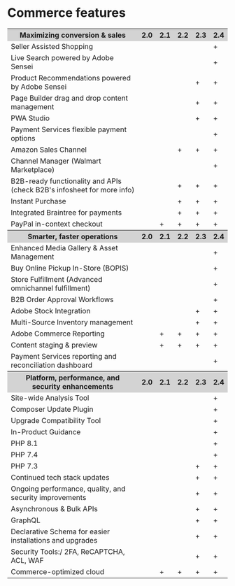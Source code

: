 # Commerce features

<!--This include content is automatically generated using the features.html template and the "_data/release/features.yml" data file. To update the content, add new information to the data file. Follow the instructions in the README instructions to generate the updated content: 
https://git.corp.adobe.com/AdobeDocs/commerce-operations.en/blob/main/README.md#templates.-->

<table style="table-layout:auto">
  <tbody>
    <tr style="background:lightgray;">
      <th style="border-style:none;">Maximizing conversion & sales</th>
      <th style="border-style:none;">2.0</th>
      <th style="border-style:none;">2.1</th>
      <th style="border-style:none;">2.2</th>
      <th style="border-style:none;">2.3</th>
      <th style="border-style:none;">2.4</th>
    </tr>
    <tr>
      <td>Seller Assisted Shopping</td>
      <td></td>
      <td></td>
      <td></td>
      <td></td>
      <td>+</td>
    </tr>
    <tr>
      <td>Live Search powered by Adobe Sensei</td>
      <td></td>
      <td></td>
      <td></td>
      <td></td>
      <td>+</td>
    </tr>
    <tr>
      <td>Product Recommendations powered by Adobe Sensei</td>
      <td></td>
      <td></td>
      <td></td>
      <td>+</td>
      <td>+</td>
    </tr>
    <tr>
      <td>Page Builder drag and drop content management</td>
      <td></td>
      <td></td>
      <td></td>
      <td>+</td>
      <td>+</td>
    </tr>
    <tr>
      <td>PWA Studio</td>
      <td></td>
      <td></td>
      <td></td>
      <td>+</td>
      <td>+</td>
    </tr>
    <tr>
      <td>Payment Services flexible payment options</td>
      <td></td>
      <td></td>
      <td></td>
      <td></td>
      <td>+</td>
    </tr>
    <tr>
      <td>Amazon Sales Channel</td>
      <td></td>
      <td></td>
      <td>+</td>
      <td>+</td>
      <td>+</td>
    </tr>
    <tr>
      <td>Channel Manager (Walmart Marketplace)</td>
      <td></td>
      <td></td>
      <td></td>
      <td></td>
      <td>+</td>
    </tr>
    <tr>
      <td>B2B-ready functionality and APIs (check B2B's infosheet for more info)</td>
      <td></td>
      <td></td>
      <td>+</td>
      <td>+</td>
      <td>+</td>
    </tr>
    <tr>
      <td>Instant Purchase</td>
      <td></td>
      <td></td>
      <td>+</td>
      <td>+</td>
      <td>+</td>
    </tr>
    <tr>
      <td>Integrated Braintree for payments</td>
      <td></td>
      <td></td>
      <td>+</td>
      <td>+</td>
      <td>+</td>
    </tr>
    <tr>
      <td>PayPal in-context checkout</td>
      <td></td>
      <td>+</td>
      <td>+</td>
      <td>+</td>
      <td>+</td>
    </tr>
  </tbody>
  <tbody>
    <tr style="background:lightgray;">
      <th style="border-style:none;">Smarter, faster operations</th>
      <th style="border-style:none;">2.0</th>
      <th style="border-style:none;">2.1</th>
      <th style="border-style:none;">2.2</th>
      <th style="border-style:none;">2.3</th>
      <th style="border-style:none;">2.4</th>
    </tr>
    <tr>
      <td>Enhanced Media Gallery & Asset Management</td>
      <td></td>
      <td></td>
      <td></td>
      <td></td>
      <td>+</td>
    </tr>
    <tr>
      <td>Buy Online Pickup In-Store (BOPIS)</td>
      <td></td>
      <td></td>
      <td></td>
      <td></td>
      <td>+</td>
    </tr>
    <tr>
      <td>Store Fulfillment (Advanced omnichannel fulfillment)</td>
      <td></td>
      <td></td>
      <td></td>
      <td></td>
      <td>+</td>
    </tr>
    <tr>
      <td>B2B Order Approval Workflows</td>
      <td></td>
      <td></td>
      <td></td>
      <td></td>
      <td>+</td>
    </tr>
    <tr>
      <td>Adobe Stock Integration</td>
      <td></td>
      <td></td>
      <td></td>
      <td>+</td>
      <td>+</td>
    </tr>
    <tr>
      <td>Multi-Source Inventory management</td>
      <td></td>
      <td></td>
      <td></td>
      <td>+</td>
      <td>+</td>
    </tr>
    <tr>
      <td>Adobe Commerce Reporting</td>
      <td></td>
      <td>+</td>
      <td>+</td>
      <td>+</td>
      <td>+</td>
    </tr>
    <tr>
      <td>Content staging & preview</td>
      <td></td>
      <td>+</td>
      <td>+</td>
      <td>+</td>
      <td>+</td>
    </tr>
    <tr>
      <td>Payment Services reporting and reconciliation dashboard</td>
      <td></td>
      <td></td>
      <td></td>
      <td></td>
      <td>+</td>
    </tr>
  </tbody>
  <tbody>
    <tr style="background:lightgray;">
      <th style="border-style:none;">Platform, performance, and security enhancements</th>
      <th style="border-style:none;">2.0</th>
      <th style="border-style:none;">2.1</th>
      <th style="border-style:none;">2.2</th>
      <th style="border-style:none;">2.3</th>
      <th style="border-style:none;">2.4</th>
    </tr>
    <tr>
      <td>Site-wide Analysis Tool</td>
      <td></td>
      <td></td>
      <td></td>
      <td></td>
      <td>+</td>
    </tr>
    <tr>
      <td>Composer Update Plugin</td>
      <td></td>
      <td></td>
      <td></td>
      <td></td>
      <td>+</td>
    </tr>
    <tr>
      <td>Upgrade Compatibility Tool</td>
      <td></td>
      <td></td>
      <td></td>
      <td></td>
      <td>+</td>
    </tr>
    <tr>
      <td>In-Product Guidance</td>
      <td></td>
      <td></td>
      <td></td>
      <td></td>
      <td>+</td>
    </tr>
    <tr>
      <td>PHP 8.1</td>
      <td></td>
      <td></td>
      <td></td>
      <td></td>
      <td>+</td>
    </tr>
    <tr>
      <td>PHP 7.4</td>
      <td></td>
      <td></td>
      <td></td>
      <td></td>
      <td>+</td>
    </tr>
    <tr>
      <td>PHP 7.3</td>
      <td></td>
      <td></td>
      <td></td>
      <td>+</td>
      <td>+</td>
    </tr>
    <tr>
      <td>Continued tech stack updates</td>
      <td></td>
      <td></td>
      <td></td>
      <td>+</td>
      <td>+</td>
    </tr>
    <tr>
      <td>Ongoing performance, quality, and security improvements</td>
      <td></td>
      <td></td>
      <td></td>
      <td>+</td>
      <td>+</td>
    </tr>
    <tr>
      <td>Asynchronous & Bulk APIs</td>
      <td></td>
      <td></td>
      <td></td>
      <td>+</td>
      <td>+</td>
    </tr>
    <tr>
      <td>GraphQL</td>
      <td></td>
      <td></td>
      <td></td>
      <td>+</td>
      <td>+</td>
    </tr>
    <tr>
      <td>Declarative Schema for easier installations and upgrades</td>
      <td></td>
      <td></td>
      <td></td>
      <td>+</td>
      <td>+</td>
    </tr>
    <tr>
      <td>Security Tools:/ 2FA, ReCAPTCHA, ACL, WAF</td>
      <td></td>
      <td></td>
      <td></td>
      <td>+</td>
      <td>+</td>
    </tr>
    <tr>
      <td>Commerce-optimized cloud</td>
      <td></td>
      <td>+</td>
      <td>+</td>
      <td>+</td>
      <td>+</td>
    </tr>
  </tbody>
</table>